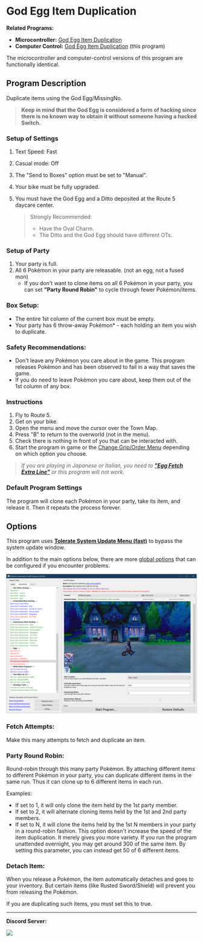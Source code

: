 # God Egg Item Duplication

**Related Programs:**
- **Microcontroller:** [God Egg Item Duplication](https://github.com/PokemonAutomation/Microcontroller/blob/master/Wiki/Programs/PokemonSwSh/GodEggItemDuplication.md)
- **Computer Control:** [God Egg Item Duplication](https://github.com/PokemonAutomation/ComputerControl/blob/master/Wiki/Programs/PokemonSwSh/GodEggItemDuplication.md) (this program)

The microcontroller and computer-control versions of this program are functionally identical.


## Program Description

Duplicate items using the God Egg/MissingNo.

> **Keep in mind that the God Egg is considered a form of hacking since there is no known way to obtain it without someone having a hacked Switch.**

### Setup of Settings

1. Text Speed: Fast
2. Casual mode: Off
3. The "Send to Boxes" option must be set to "Manual".
4. Your bike must be fully upgraded.
5. You must have the God Egg and a Ditto deposited at the Route 5 daycare center.

   > Strongly Recommended:
   > - Have the Oval Charm.
   > - The Ditto and the God Egg should have different OTs.

### Setup of Party

1. Your party is full.
2. All 6 Pokémon in your party are releasable. (not an egg, not a fused mon)
   - If you don't want to clone items on all 6 Pokémon in your party, you can set **"Party Round Robin"** to cycle through fewer Pokémon/items.

### Box Setup:
- The entire 1st column of the current box must be empty.
- Your party has 6 throw-away Pokémon* - each holding an item you wish to duplicate.

### Safety Recommendations:
- Don't leave any Pokémon you care about in the game. This program releases Pokémon and has been observed to fail in a way that saves the game.
- If you do need to leave Pokémon you care about, keep them out of the 1st column of any box.

### Instructions

1. Fly to Route 5.
2. Get on your bike.
3. Open the menu and move the cursor over the Town Map.
4. Press "B" to return to the overworld (not in the menu).
5. Check there is nothing in front of you that can be interacted with.
6. Start the program in game or the [Change Grip/Order Menu](https://github.com/PokemonAutomation/Microcontroller/blob/master/Wiki/Programs/NintendoSwitch/ChangeGripOrderMenu.md) depending on which option you choose.

> *If you are playing in Japanese or Italian, you need to [**"Egg Fetch Extra Line"**](PokemonSettings.md#egg-fetch-extra-line) or this program will not work.*

### Default Program Settings

The program will clone each Pokémon in your party, take its item, and release it. Then it repeats the process forever.


## Options

This program uses [**Tolerate System Update Menu (fast)**](/Wiki/Programs/NintendoSwitch/FrameworkSettings.md#tolerate-system-update-menu-fast) to bypass the system update window.

In addition to the main options below, there are more [global options](PokemonSettings.md) that can be configured if you encounter problems.

<img src="images/GodEggItemDuplication-Settings.png">

### Fetch Attempts:

Make this many attempts to fetch and duplicate an item.

### Party Round Robin:

Round-robin through this many party Pokémon. By attaching different items to different Pokémon in your party, you can duplicate different items in the same run. Thus it can clone up to 6 different items in each run.

Examples:
- If set to 1, it will only clone the item held by the 1st party member.
- If set to 2, it will alternate cloning items held by the 1st and 2nd party members.
- If set to N, it will clone the items held by the 1st N members in your party in a round-robin fashion.
This option doesn't increase the speed of the item duplication. It merely gives you more variety. If you run the program unattended overnight, you may get around 300 of the same item. By setting this parameter, you can instead get 50 of 6 different items.

### Detach Item:

When you release a Pokémon, the item automatically detaches and goes to your inventory. But certain items (like Rusted Sword/Shield) will prevent you from releasing the Pokémon.

If you are duplicating such items, you must set this to true.


<hr>

**Discord Server:** 

[<img src="https://canary.discordapp.com/api/guilds/695809740428673034/widget.png?style=banner2">](https://discord.gg/cQ4gWxN)

